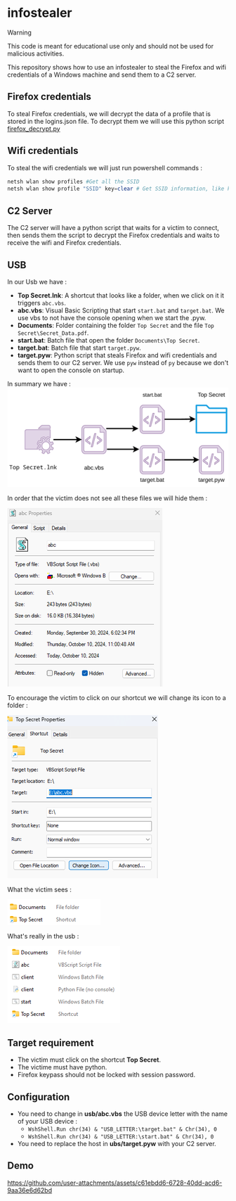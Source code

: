 # infostealer
> [!WARNING]
> This code is meant for educational use only and should not be used for malicious activities.

This repository shows how to use an infostealer to steal the Firefox and wifi credentials of a Windows machine and send them to a C2 server.

## Firefox credentials
To steal Firefox credentials, we will decrypt the data of a profile that is stored in the logins.json file. To decrypt them we will use this python script [firefox_decrypt.py](https://github.com/unode/firefox_decrypt/blob/main/firefox_decrypt.py)

## Wifi credentials
To steal the wifi credentials we will just run powershell commands :
```powershell
netsh wlan show profiles #Get all the SSID
netsh wlan show profile "SSID" key=clear # Get SSID information, like key :)
```

## C2 Server
The C2 server will have a python script that waits for a victim to connect, then sends them the script to decrypt the Firefox credentials and waits to receive the wifi and Firefox credentials.

## USB
In our Usb we have :
+ **Top Secret.lnk**: A shortcut that looks like a folder, when we click on it it triggers `abc.vbs`.
+ **abc.vbs**: Visual Basic Scripting that start `start.bat` and `target.bat`. We use vbs to not have the console opening when we start the .pyw.
+ **Documents**:  Folder containing the folder `Top Secret` and the file `Top Secret\Secret_Data.pdf`.
+ **start.bat**: Batch file that open the folder `Documents\Top Secret`.
+ **target.bat**: Batch file that start `target.pyw`.
+ **target.pyw**: Python script that steals Firefox and wifi credentials and sends them to our C2 server. We use `pyw` instead of `py` because we don't want to open the console on startup.

In summary we have : 
![schema](media/images/schema.png)

In order that the victim does not see all these files we will hide them :

![hide](media/images/hide_file.png)

To encourage the victim to click on our shortcut we will change its icon to a folder :

![icon](media/images/icon_folder.png)

What the victim sees :

![fake](media/images/folder_fake.png)

What's really in the usb :

![real](media/images/folder_real.png)
## Target requirement
+ The victim must click on the shortcut **Top Secret**.
+ The victime must have python.
+ Firefox keypass should not be locked with session password.

## Configuration
+ You need to change in **usb/abc.vbs** the USB device letter with the name of your USB device :
    + `WshShell.Run chr(34) & "USB_LETTER:\target.bat" & Chr(34), 0`
    + `WshShell.Run chr(34) & "USB_LETTER:\start.bat" & Chr(34), 0`
+ You need to replace the host in **ubs/target.pyw** with your C2 server.

## Demo
https://github.com/user-attachments/assets/c61ebdd6-6728-40dd-acd6-9aa36e6d62bd

